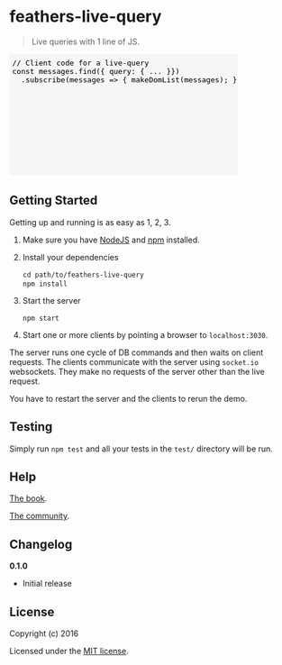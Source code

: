 # feathers-live-query

> Live queries with 1 line of JS.

![Live query demo](./live-query.gif)

## Getting Started

Getting up and running is as easy as 1, 2, 3.

1. Make sure you have [NodeJS](https://nodejs.org/) and [npm](https://www.npmjs.com/) installed.
2. Install your dependencies
    
    ```
    cd path/to/feathers-live-query
    npm install
    ```

3. Start the server
    
    ```
    npm start
    ```
    
4. Start one or more clients by pointing a browser to `localhost:3030`.

The server runs one cycle of DB commands and then waits on client requests.
The clients communicate with the server using `socket.io` websockets.
They make no requests of the server other than the live request.

You have to restart the server and the clients to rerun the demo.

## Testing

Simply run `npm test` and all your tests in the `test/` directory will be run.

## Help

[The book](http://docs.feathersjs.com).

[The community](https://feathersjs.slack.com/messages/general/).

## Changelog

__0.1.0__

- Initial release

## License

Copyright (c) 2016

Licensed under the [MIT license](LICENSE).
